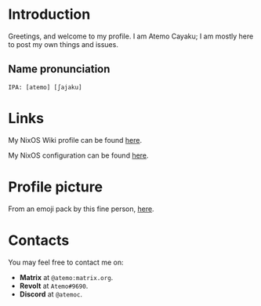 # Introduction
Greetings, and welcome to my profile. I am Atemo Cayaku; I am mostly here to post my own things and issues.

## Name pronunciation
`IPA: [atemo] [ʃajaku]`

# Links
My NixOS Wiki profile can be found [here](https://wiki.nixos.org/wiki/User:Atemo_C).

My NixOS configuration can be found [here](https://github.com/Atemo-C/NixOS-configuration).

# Profile picture
From an emoji pack by this fine person, [here](https://volpeon.ink/emojis/floof/).

# Contacts
You may feel free to contact me on:

* **Matrix** at `@atemo:matrix.org`.
* **Revolt** at `Atemo#9690`.
* **Discord** at `@atemoc`.
